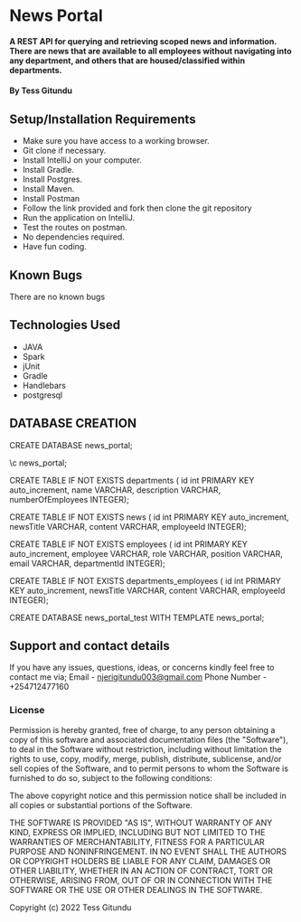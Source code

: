 # News Portal
#### A REST API for querying and retrieving scoped news and information. There are news that are available to all employees without navigating into any department, and others that are housed/classified within departments.
#### By Tess Gitundu
## Setup/Installation Requirements
* Make sure you have access to a working browser.
* Git clone if necessary.
* Install IntelliJ on your computer.
* Install Gradle.
* Install Postgres.
* Install Maven.
* Install Postman
* Follow the link provided and fork then clone the git repository
* Run the application on IntelliJ.
* Test the routes on postman.
* No dependencies required.
* Have fun coding.
## Known Bugs
There are no known bugs
## Technologies Used
* JAVA
* Spark
* jUnit
* Gradle
* Handlebars
* postgresql

## DATABASE CREATION

CREATE DATABASE news_portal;

\c news_portal;

CREATE TABLE IF NOT EXISTS departments (
id int PRIMARY KEY auto_increment, name VARCHAR, description VARCHAR, numberOfEmployees INTEGER);

CREATE TABLE IF NOT EXISTS news (
id int PRIMARY KEY auto_increment, newsTitle VARCHAR, content VARCHAR, employeeId INTEGER);

CREATE TABLE IF NOT EXISTS employees (
id int PRIMARY KEY auto_increment, employee VARCHAR, role VARCHAR, position VARCHAR, email VARCHAR, departmentId INTEGER);

CREATE TABLE IF NOT EXISTS departments_employees (
id int PRIMARY KEY auto_increment, newsTitle VARCHAR, content VARCHAR, employeeId INTEGER);

CREATE DATABASE news_portal_test WITH TEMPLATE news_portal;
## Support and contact details
If you have any issues, questions, ideas, or concerns kindly feel free to contact me via; Email - njerigitundu003@gmail.com Phone Number - +254712477160

### License
Permission is hereby granted, free of charge, to any person obtaining a copy of this software and associated documentation files (the "Software"), to deal in the Software without restriction, including without limitation the rights to use, copy, modify, merge, publish, distribute, sublicense, and/or sell copies of the Software, and to permit persons to whom the Software is furnished to do so, subject to the following conditions:

The above copyright notice and this permission notice shall be included in all copies or substantial portions of the Software.

THE SOFTWARE IS PROVIDED "AS IS", WITHOUT WARRANTY OF ANY KIND, EXPRESS OR IMPLIED, INCLUDING BUT NOT LIMITED TO THE WARRANTIES OF MERCHANTABILITY, FITNESS FOR A PARTICULAR PURPOSE AND NONINFRINGEMENT. IN NO EVENT SHALL THE AUTHORS OR COPYRIGHT HOLDERS BE LIABLE FOR ANY CLAIM, DAMAGES OR OTHER LIABILITY, WHETHER IN AN ACTION OF CONTRACT, TORT OR OTHERWISE, ARISING FROM, OUT OF OR IN CONNECTION WITH THE SOFTWARE OR THE USE OR OTHER DEALINGS IN THE SOFTWARE.

Copyright (c) 2022 Tess Gitundu